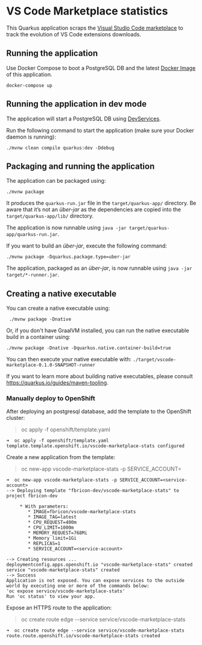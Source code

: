 # VS Code Marketplace statistics

This Quarkus application scraps the [Visual Studio Code marketplace](https://marketplace.visualstudio.com/) to track the evolution of VS Code extensions downloads.

## Running the application

Use Docker Compose to boot a PostgreSQL DB and the latest [Docker Image](https://hub.docker.com/r/fbricon/vscode-marketplace-stats/tags) of this application.

```shell
docker-compose up
```

## Running the application in dev mode

The application will start a PostgreSQL DB using [DevServices](https://quarkus.io/guides/datasource#dev-services-configuration-free-databases).

Run the following command to start the application (make sure your Docker daemon is running):

```shell script
./mvnw clean compile quarkus:dev -Ddebug
```

## Packaging and running the application

The application can be packaged using:
```shell script
./mvnw package
```
It produces the `quarkus-run.jar` file in the `target/quarkus-app/` directory.
Be aware that it’s not an _über-jar_ as the dependencies are copied into the `target/quarkus-app/lib/` directory.

The application is now runnable using `java -jar target/quarkus-app/quarkus-run.jar`.

If you want to build an _über-jar_, execute the following command:
```shell script
./mvnw package -Dquarkus.package.type=uber-jar
```

The application, packaged as an _über-jar_, is now runnable using `java -jar target/*-runner.jar`.

## Creating a native executable

You can create a native executable using: 
```shell script
 ./mvnw package -Dnative
```

Or, if you don't have GraalVM installed, you can run the native executable build in a container using: 
```shell script
./mvnw package -Dnative -Dquarkus.native.container-build=true
```

You can then execute your native executable with: `./target/vscode-marketplace-0.1.0-SNAPSHOT-runner`

If you want to learn more about building native executables, please consult https://quarkus.io/guides/maven-tooling.

### Manually deploy to OpenShift
After deploying an postgresql database, add the template to the OpenShift cluster:
> oc apply -f openshift/template.yaml
```
➜  oc apply -f openshift/template.yaml
template.template.openshift.io/vscode-marketplace-stats configured
```

Create a new application from the template:
> oc new-app vscode-marketplace-stats -p SERVICE_ACCOUNT=<service-account>
```
➜  oc new-app vscode-marketplace-stats -p SERVICE_ACCOUNT=<service-account>
--> Deploying template "fbricon-dev/vscode-marketplace-stats" to project fbricon-dev

     * With parameters:
        * IMAGE=fbricon/vscode-marketplace-stats
        * IMAGE_TAG=latest
        * CPU_REQUEST=400m
        * CPU_LIMIT=1000m
        * MEMORY_REQUEST=768Mi
        * Memory limit=1Gi
        * REPLICAS=1
        * SERVICE_ACCOUNT=<service-account>

--> Creating resources ...
deploymentconfig.apps.openshift.io "vscode-marketplace-stats" created
service "vscode-marketplace-stats" created
--> Success
Application is not exposed. You can expose services to the outside world by executing one or more of the commands below:
'oc expose service/vscode-marketplace-stats'
Run 'oc status' to view your app.
```

Expose an HTTPS route to the application:
> oc create route edge --service service/vscode-marketplace-stats
```
➜  oc create route edge --service service/vscode-marketplace-stats
route.route.openshift.io/vscode-marketplace-stats created
```